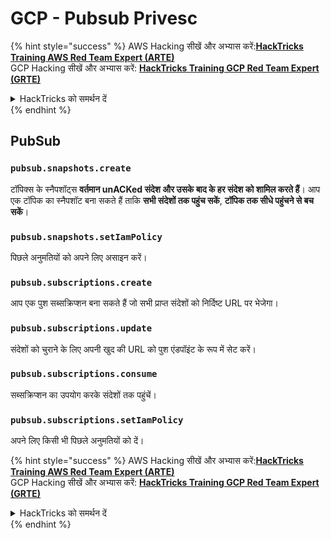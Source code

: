 # GCP - Pubsub Privesc

{% hint style="success" %}
AWS Hacking सीखें और अभ्यास करें:<img src="/.gitbook/assets/image.png" alt="" data-size="line">[**HackTricks Training AWS Red Team Expert (ARTE)**](https://training.hacktricks.xyz/courses/arte)<img src="/.gitbook/assets/image.png" alt="" data-size="line">\
GCP Hacking सीखें और अभ्यास करें: <img src="/.gitbook/assets/image (2).png" alt="" data-size="line">[**HackTricks Training GCP Red Team Expert (GRTE)**<img src="/.gitbook/assets/image (2).png" alt="" data-size="line">](https://training.hacktricks.xyz/courses/grte)

<details>

<summary>HackTricks को समर्थन दें</summary>

* [**subscription plans**](https://github.com/sponsors/carlospolop) देखें!
* 💬 [**Discord group**](https://discord.gg/hRep4RUj7f) या [**telegram group**](https://t.me/peass) में शामिल हों या **Twitter** 🐦 पर हमें **फॉलो** करें [**@hacktricks\_live**](https://twitter.com/hacktricks\_live)**.**
* **PRs सबमिट करके हैकिंग ट्रिक्स साझा करें** [**HackTricks**](https://github.com/carlospolop/hacktricks) और [**HackTricks Cloud**](https://github.com/carlospolop/hacktricks-cloud) github repos में।

</details>
{% endhint %}

## PubSub

### `pubsub.snapshots.create`

टॉपिक्स के स्नैपशॉट्स **वर्तमान unACKed संदेश और उसके बाद के हर संदेश को शामिल करते हैं**। आप एक टॉपिक का स्नैपशॉट बना सकते हैं ताकि **सभी संदेशों तक पहुंच सकें**, **टॉपिक तक सीधे पहुंचने से बच सकें**।

### **`pubsub.snapshots.setIamPolicy`**

पिछले अनुमतियों को अपने लिए असाइन करें।

### `pubsub.subscriptions.create`

आप एक पुश सब्सक्रिप्शन बना सकते हैं जो सभी प्राप्त संदेशों को निर्दिष्ट URL पर भेजेगा।

### **`pubsub.subscriptions.update`**

संदेशों को चुराने के लिए अपनी खुद की URL को पुश एंडपॉइंट के रूप में सेट करें।

### `pubsub.subscriptions.consume`

सब्सक्रिप्शन का उपयोग करके संदेशों तक पहुंचें।

### `pubsub.subscriptions.setIamPolicy`

अपने लिए किसी भी पिछले अनुमतियों को दें।

{% hint style="success" %}
AWS Hacking सीखें और अभ्यास करें:<img src="/.gitbook/assets/image.png" alt="" data-size="line">[**HackTricks Training AWS Red Team Expert (ARTE)**](https://training.hacktricks.xyz/courses/arte)<img src="/.gitbook/assets/image.png" alt="" data-size="line">\
GCP Hacking सीखें और अभ्यास करें: <img src="/.gitbook/assets/image (2).png" alt="" data-size="line">[**HackTricks Training GCP Red Team Expert (GRTE)**<img src="/.gitbook/assets/image (2).png" alt="" data-size="line">](https://training.hacktricks.xyz/courses/grte)

<details>

<summary>HackTricks को समर्थन दें</summary>

* [**subscription plans**](https://github.com/sponsors/carlospolop) देखें!
* 💬 [**Discord group**](https://discord.gg/hRep4RUj7f) या [**telegram group**](https://t.me/peass) में शामिल हों या **Twitter** 🐦 पर हमें **फॉलो** करें [**@hacktricks\_live**](https://twitter.com/hacktricks\_live)**.**
* **PRs सबमिट करके हैकिंग ट्रिक्स साझा करें** [**HackTricks**](https://github.com/carlospolop/hacktricks) और [**HackTricks Cloud**](https://github.com/carlospolop/hacktricks-cloud) github repos में।

</details>
{% endhint %}
